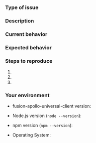 <!--
  Thank you for taking the time to submit an issue.

  Before opening a new issue, please search existing issues (https://github.com/fusionjs/fusion-apollo-universal-client/issues)
  to double-check your issue isn't already known.

  To make it easier for us to help you — please follow the suggested format below.
-->

<!--- Provide a general summary of the issue in the title -->

### Type of issue

<!-- Feature request or bug -->

### Description

<!--- Describe the issue or the enhancement you want to see. -->

### Current behavior

<!--- What happens. -->

### Expected behavior

<!--- What should happen. -->

### Steps to reproduce

1.
2.
3.

### Your environment

* fusion-apollo-universal-client version:

* Node.js version (`node --version`):

* npm version (`npm --version`):

* Operating System: